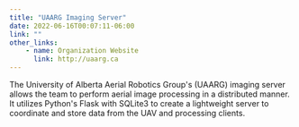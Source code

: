 ```yaml
---
title: "UAARG Imaging Server"
date: 2022-06-16T00:07:11-06:00
link: ""
other_links:
    - name: Organization Website
      link: http://uaarg.ca
---
```

The University of Alberta Aerial Robotics Group's (UAARG) imaging server allows the team 
to perform aerial image processing in a distributed manner. It utilizes Python's Flask with
SQLite3 to create a lightweight server to coordinate and store data from the UAV and processing clients.


